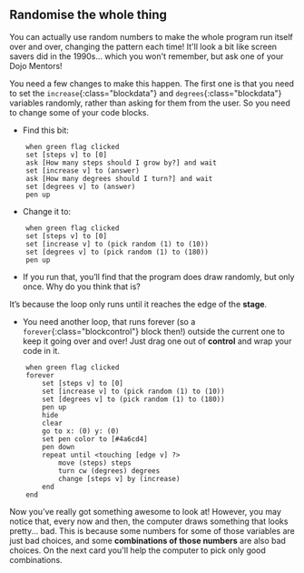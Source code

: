 ## Randomise the whole thing

You can actually use random numbers to make the whole program run itself over and over, changing the pattern each time! It'll look a bit like screen savers did in the 1990s... which you won't remember, but ask one of your Dojo Mentors!

You need a few changes to make this happen. The first one is that you need to set the `increase`{:class="blockdata"} and `degrees`{:class="blockdata"} variables randomly, rather than asking for them from the user. So you need to change some of your code blocks. 

+ Find this bit:

```blocks
    when green flag clicked
    set [steps v] to [0]
    ask [How many steps should I grow by?] and wait
    set [increase v] to (answer)
    ask [How many degrees should I turn?] and wait
    set [degrees v] to (answer)
    pen up
```

+ Change it to:

```blocks
    when green flag clicked
    set [steps v] to [0]
    set [increase v] to (pick random (1) to (10))
    set [degrees v] to (pick random (1) to (180))
    pen up
```

+ If you run that, you’ll find that the program does draw randomly, but only once. Why do you think that is?

It’s because the loop only runs until it reaches the edge of the **stage**. 

+ You need another loop, that runs forever (so a `forever`{:class="blockcontrol"} block then!) outside the current one to keep it going over and over! Just drag one out of **control** and wrap your code in it. 

```blocks
    when green flag clicked
    forever 
        set [steps v] to [0]
        set [increase v] to (pick random (1) to (10))
        set [degrees v] to (pick random (1) to (180))
        pen up
        hide
        clear
        go to x: (0) y: (0)
        set pen color to [#4a6cd4]
        pen down
        repeat until <touching [edge v] ?> 
            move (steps) steps
            turn cw (degrees) degrees
            change [steps v] by (increase)
        end
    end
```

Now you’ve really got something awesome to look at! 
However, you may notice that, every now and then, the computer draws something that looks pretty... bad. This is because some numbers for some of those variables are just bad choices, and some **combinations of those numbers** are also bad choices. On the next card you'll help the computer to pick only good combinations.


